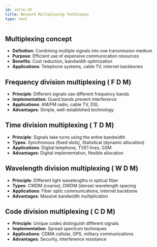 ```yaml
---
id: intro-19
title: Network Multiplexing Techniques
type: text
---
```



## Multiplexing concept

- **Definition**: Combining multiple signals into one transmission medium
- **Purpose**: Efficient use of expensive communication resources
- **Benefits**: Cost reduction, bandwidth optimization
- **Applications**: Telephone systems, cable TV, internet backbones

## Frequency division multiplexing ( F D M)

- **Principle**: Different signals use different frequency bands
- **Implementation**: Guard bands prevent interference
- **Applications**: AM/FM radio, cable TV, DSL
- **Advantages**: Simple, well-established technology

## Time division multiplexing ( T D M)

- **Principle**: Signals take turns using the entire bandwidth
- **Types**: Synchronous (fixed slots), Statistical (dynamic allocation)
- **Applications**: Digital telephone, T1/E1 lines, GSM
- **Advantages**: Digital implementation, flexible allocation

## Wavelength division multiplexing ( W D M)

- **Principle**: Different light wavelengths in optical fiber
- **Types**: CWDM (coarse), DWDM (dense) wavelength spacing
- **Applications**: Fiber optic communications, internet backbone
- **Advantages**: Massive bandwidth multiplication

## Code division multiplexing ( C D M)

- **Principle**: Unique codes distinguish different signals
- **Implementation**: Spread spectrum techniques
- **Applications**: CDMA cellular, GPS, military communications
- **Advantages**: Security, interference resistance